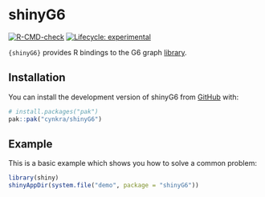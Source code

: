 
<!-- README.md is generated from README.Rmd. Please edit that file -->

# shinyG6

<!-- badges: start -->

[![R-CMD-check](https://github.com/cynkra/shinyG6/actions/workflows/R-CMD-check.yaml/badge.svghttps://github.com/cynkra/shinyG6/actions/workflows/R-CMD-check.yaml/badge.svghttps://github.com/cynkra/shinyG6/actions/workflows/R-CMD-check.yaml/badge.svg)](https://github.com/cynkra/shinyG6/actions/workflows/R-CMD-check.yaml)
[![Lifecycle:
experimental](https://img.shields.io/badge/lifecycle-experimental-orange.svg)](https://lifecycle.r-lib.org/articles/stages.html#experimental)
<!-- badges: end -->

`{shinyG6}` provides R bindings to the G6 graph
[library](https://g6.antv.antgroup.com/en).

## Installation

You can install the development version of shinyG6 from
[GitHub](https://github.com/) with:

``` r
# install.packages("pak")
pak::pak("cynkra/shinyG6")
```

## Example

This is a basic example which shows you how to solve a common problem:

``` r
library(shiny)
shinyAppDir(system.file("demo", package = "shinyG6"))
```
